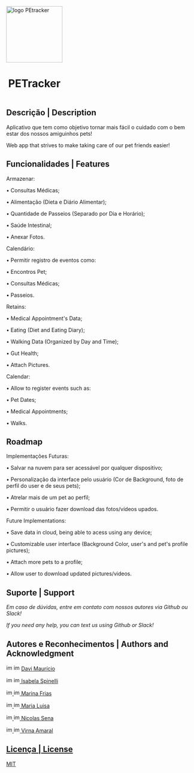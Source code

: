 <div style="display: inline-block">
<img src="https://grupofdsapp.atlassian.net/rest/api/2/universal_avatar/view/type/project/avatar/10401?size=xxlarge" alt="logo PEtracker"   height="150px" width="150px"/>

<div align="center">  <strong> <h1> PETracker </h1> </strong> </div>
  
</div>

## Descrição | Description 
Aplicativo que tem como objetivo tornar mais fácil o cuidado com o bem estar dos nossos amiguinhos pets!

Web app that strives to make taking care of our pet friends easier!

## Funcionalidades | Features

Armazenar:

• Consultas Médicas; 

• Alimentação (Dieta e Diário Alimentar); 

• Quantidade de Passeios (Separado por Dia e Horário);

• Saúde Intestinal;

• Anexar Fotos.

Calendário:

• Permitir registro de eventos como:

  • Encontros Pet;
  
  • Consultas Médicas;
  
  • Passeios.


Retains:

• Medical Appointment's Data;

• Eating (Diet and Eating Diary);

• Walking Data (Organized by Day and Time);

• Gut Health;

• Attach Pictures.

Calendar:

• Allow to register events such as:

  • Pet Dates;
  
  • Medical Appointments;
  
  • Walks.

## Roadmap
Implementações Futuras:

• Salvar na nuvem para ser acessável por qualquer dispositivo;

• Personalização da interface pelo usuário (Cor de Background, foto de perfil do user e de seus pets);

• Atrelar mais de um pet ao perfil;

• Permitir o usuário fazer download das fotos/vídeos upados.

Future Implementations:

• Save data in cloud, being able to acess using any device;

• Customizable user interface (Background Color, user's and pet's profile pictures);

• Attach more pets to a profile;

• Allow user to download updated pictures/videos.

## Suporte | Support
*Em caso de dúvidas, entre em contato com nossos autores via Github ou Slack!*

*If you need any help, you can text us using Github or Slack!*
## Autores e Reconhecimentos | Authors and Acknowledgment

<img src="https://cdn-icons-png.flaticon.com/512/733/733553.png" alt="img github" href="https://github.com/DaviMauricio"  height="16px" width="16px"/> <img src="https://cdn-icons-png.flaticon.com/512/3800/3800024.png" alt="img slack" href="https://github.com/DaviMauricio"  height="16px" width="16px"/> <a href="https://github.com/DaviMauricio"> Davi Maurício </a>

<img src="https://cdn-icons-png.flaticon.com/512/733/733553.png" alt="img github" href="https://github.com/DaviMauricio"  height="16px" width="16px"/> <img src="https://cdn-icons-png.flaticon.com/512/3800/3800024.png" alt="img slack" href="https://github.com/DaviMauricio"  height="16px" width="16px"/><a href="https://github.com/bela975"> Isabela Spinelli

<img src="https://cdn-icons-png.flaticon.com/512/733/733553.png" alt="img github" href="https://github.com/DaviMauricio"  height="16px" width="16px"/> <img src="https://cdn-icons-png.flaticon.com/512/3800/3800024.png" alt="img slack" href="https://github.com/DaviMauricio"  height="16px" width="16px"/><a href="https://github.com/MarinaFFSC"> Marina Frias

<img src="https://cdn-icons-png.flaticon.com/512/733/733553.png" alt="img github" href="https://github.com/DaviMauricio"  height="16px" width="16px"/> <img src="https://cdn-icons-png.flaticon.com/512/3800/3800024.png" alt="img slack" href="https://github.com/DaviMauricio"  height="16px" width="16px"/><a href="https://github.com/MaluArr"> Maria Luisa

<img src="https://cdn-icons-png.flaticon.com/512/733/733553.png" alt="img github" href="https://github.com/DaviMauricio"  height="16px" width="16px"/> <img src="https://cdn-icons-png.flaticon.com/512/3800/3800024.png" alt="img slack" href="https://github.com/DaviMauricio"  height="16px" width="16px"/><a href="https://github.com/NicolasSenna"> Nicolas Sena

<img src="https://cdn-icons-png.flaticon.com/512/733/733553.png" alt="img github" href="https://github.com/DaviMauricio"  height="16px" width="16px"/> <img src="https://cdn-icons-png.flaticon.com/512/3800/3800024.png" alt="img slack" href="https://github.com/DaviMauricio"  height="16px" width="16px"/><a href="https://github.com/virnaamaral"> Virna Amaral

## Licença | License
MIT
